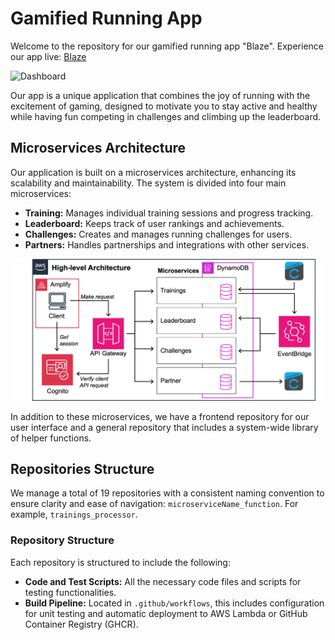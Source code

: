 # Gamified Running App

Welcome to the repository for our gamified running app "Blaze". Experience our app live: [Blaze](https://master.d3tdusvelb9wc3.amplifyapp.com)

<img src="dashboard.png" alt="Dashboard" width="600"/>

Our app is a unique application that combines the joy of running with the excitement of gaming, designed to motivate you to stay active and healthy while having fun competing in challenges and climbing up the leaderboard.

## Microservices Architecture

Our application is built on a microservices architecture, enhancing its scalability and maintainability. The system is divided into four main microservices:

- **Training:** Manages individual training sessions and progress tracking.
- **Leaderboard:** Keeps track of user rankings and achievements.
- **Challenges:** Creates and manages running challenges for users.
- **Partners:** Handles partnerships and integrations with other services.
  
<img src="architecture_diagram.png" alt="Architecture Diagram" width="600"/>

In addition to these microservices, we have a frontend repository for our user interface and a general repository that includes a system-wide library of helper functions.

## Repositories Structure

We manage a total of 19 repositories with a consistent naming convention to ensure clarity and ease of navigation: `microserviceName_function`. For example, `trainings_processor`.

### Repository Structure

Each repository is structured to include the following:

- **Code and Test Scripts:** All the necessary code files and scripts for testing functionalities.
- **Build Pipeline:** Located in `.github/workflows`, this includes configuration for unit testing and automatic deployment to AWS Lambda or GitHub Container Registry (GHCR).
